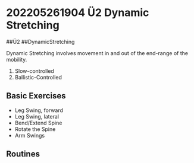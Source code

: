 # 202205261904 Ü2 Dynamic Stretching
##Ü2 ##DynamicStretching

Dynamic Stretching involves movement in and out of the end-range of the mobility.

1. Slow-controlled
2. Ballistic-Controlled 

## Basic Exercises

- Leg Swing, forward
- Leg Swing, lateral
- Bend/Extend Spine
- Rotate the Spine
- Arm Swings

## Routines